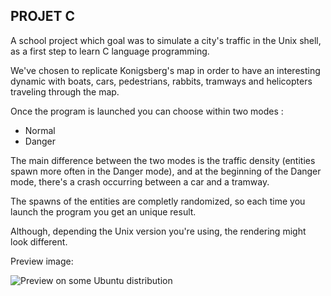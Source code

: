 ## PROJET C

A school project which goal was to simulate a city's traffic in the Unix shell, as a first step to learn C language programming.  

We've chosen to replicate Konigsberg's map in order to have an interesting dynamic with boats, cars, pedestrians, rabbits, tramways and helicopters traveling through the map. 

Once the program is launched you can choose within two modes : 

- Normal
- Danger

The main difference between the two modes is the traffic density (entities spawn more often in the Danger mode), and at the beginning of the Danger mode, there's a crash occurring between a car and a tramway.

The spawns of the entities are completly randomized, so each time you launch the program you get an unique result.

Although, depending the Unix version you're using, the rendering might look different.

Preview image: 

![Preview on some Ubuntu distribution](https://imageshack.com/a/img922/7444/gwb3mV.png)
